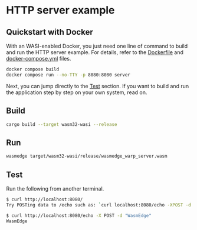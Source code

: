# HTTP server example

## Quickstart with Docker

With an WASI-enabled Docker, you just need one line of command to build and run the HTTP server example. For details, refer to the [Dockerfile](../Dockerfile) and [docker-compose.yml](../docker-compose.yml) files.

```bash
docker compose build
docker compose run --no-TTY -p 8080:8080 server
```

Next, you can jump directly to the [Test](#test) section. If you want to build and run the application step by step on your own system, read on.

## Build

```bash
cargo build --target wasm32-wasi --release
```

## Run

```bash
wasmedge target/wasm32-wasi/release/wasmedge_warp_server.wasm
```

## Test

Run the following from another terminal.

```bash
$ curl http://localhost:8080/
Try POSTing data to /echo such as: `curl localhost:8080/echo -XPOST -d 'hello world'`
```

```bash
$ curl http://localhost:8080/echo -X POST -d "WasmEdge"
WasmEdge
```
